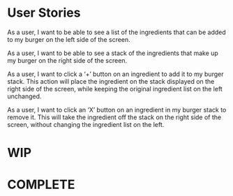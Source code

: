 # User Stories
As a user, I want to be able to see a list of the ingredients that can be added to my burger on the left side of the screen.

As a user, I want to be able to see a stack of the ingredients that make up my burger on the right side of the screen.

As a user, I want to click a ‘+’ button on an ingredient to add it to my burger stack. This action will place the ingredient on the stack displayed on the right side of the screen, while keeping the original ingredient list on the left unchanged.

As a user, I want to click an ‘X’ button on an ingredient in my burger stack to remove it. This will take the ingredient off the stack on the right side of the screen, without changing the ingredient list on the left.

# WIP 

# COMPLETE